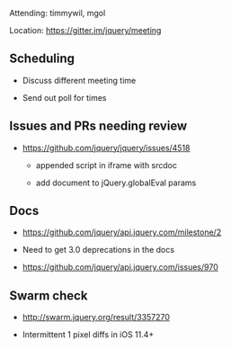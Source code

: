 Attending: timmywil, mgol


Location: https://gitter.im/jquery/meeting


## Scheduling

* Discuss different meeting time

* Send out poll for times


## Issues and PRs needing review

* https://github.com/jquery/jquery/issues/4518 

	- appended script in iframe with srcdoc

	- add document to jQuery.globalEval params


## Docs

* https://github.com/jquery/api.jquery.com/milestone/2

* Need to get 3.0 deprecations in the docs

- https://github.com/jquery/api.jquery.com/issues/970


## Swarm check

* http://swarm.jquery.org/result/3357270

- Intermittent 1 pixel diffs in iOS 11.4+


